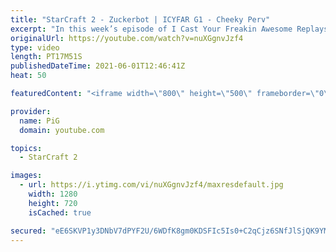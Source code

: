 ```yaml
---
title: "StarCraft 2 - Zuckerbot | ICYFAR G1 - Cheeky Perv"
excerpt: "In this week’s episode of I Cast Your Freakin Awesome Replays (ICYFAR) players sent in their StarCraft 2 replays where they scout everything (Cheeky Perv)! Here’s a fun game of protoss versus terran completing the challenge in humorous fashion.   NEW ICYFAR CHALLENGE: \"Boomer Builds\" - Bring back your"
originalUrl: https://youtube.com/watch?v=nuXGgnvJzf4
type: video
length: PT17M51S
publishedDateTime: 2021-06-01T12:46:41Z
heat: 50

featuredContent: "<iframe width=\"800\" height=\"500\" frameborder=\"0\" src=\"https://www.youtube.com/embed/nuXGgnvJzf4\" allow=\"accelerometer; autoplay; encrypted-media; gyroscope; picture-in-picture\" allowfullscreen></iframe>"

provider:
  name: PiG
  domain: youtube.com

topics:
  - StarCraft 2

images:
  - url: https://i.ytimg.com/vi/nuXGgnvJzf4/maxresdefault.jpg
    width: 1280
    height: 720
    isCached: true

secured: "eE6SKVP1y3DNbV7dPYF2U/6WDfK8gm0KDSFIc5Is0+C2qCjz6SNfJlSjQK9YMztxiv1v7ZGpb8pUSVJ4cFAa97RctWJXylehl9jGGrUzL7gM8Rmh4vtNRQnLc6ra5u9dgESyW2KN6D4TrQJDOVgt+xHDou2Tr+VFpreR14n8m6M9e07VxWvYyfBtEuWKAMBqPyJSgMuOEiMAZZtTYqBc5rQp2Y7VpILw6xL9Lj2qo0cDfCrNuP/RMaq4lw4ETMIwGpMwFcdL3YcSS+9qZv7n3d4yRJk6EdxJ4Cv+FwTA6ggrpb5KYaTt7ydeNDiAzsY2ffYUnv9vh2IxcUuacBMYBmAJOHXOyaeCfSlsRCTpp+cV5KZj2s7ExaKjoqGHr31blWhtp9mEHJPIwIG/Vb9JZPU65HBKlQQTh7eAfc3L7XA=;dTrLQ0jy1MDqtaeiZgXCag=="
---
```



